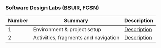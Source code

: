 ### Software Design Labs (BSUIR, FCSN)

| Number | Summary | Description |
| ------ | ------ | ------ |
| 1 | Environment & project setup | [Description](https://github.com/gmltA/SoftwareDesign_tasks#1-environment--project-setup) |  
| 2 | Activities, fragments and navigation | [Description](https://github.com/gmltA/SoftwareDesign_tasks#2-activities-fragments-and-navigation) |

